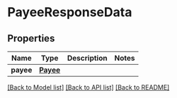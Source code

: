 # PayeeResponseData

## Properties
Name | Type | Description | Notes
------------ | ------------- | ------------- | -------------
**payee** | [**Payee**](Payee.md) |  | 

[[Back to Model list]](../README.md#documentation-for-models) [[Back to API list]](../README.md#documentation-for-api-endpoints) [[Back to README]](../README.md)



